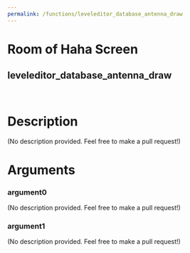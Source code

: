 ```yaml
---
permalink: /functions/leveleditor_database_antenna_draw
---
```

# Room of Haha Screen  
## leveleditor_database_antenna_draw  
&nbsp;  
# Description  
(No description provided. Feel free to make a pull request!) 
&nbsp;  
# Arguments
### argument0
(No description provided. Feel free to make a pull request!)
&nbsp;  
### argument1
(No description provided. Feel free to make a pull request!)
&nbsp;  


